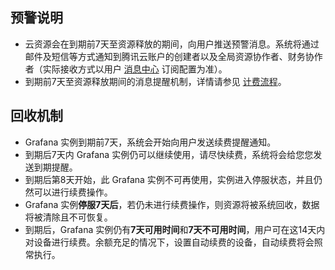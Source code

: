 ## 预警说明
- 云资源会在到期前7天至资源释放的期间，向用户推送预警消息。系统将通过邮件及短信等方式通知到腾讯云账户的创建者以及全局资源协作者、财务协作者（实际接收方式以用户 [消息中心](https://console.cloud.tencent.com/message) 订阅配置为准）。
- 到期前7天至资源释放期间的消息提醒机制，详情请参见 [计费流程](https://cloud.tencent.com/document/product/555/9618#.E8.AE.A1.E8.B4.B9.E6.B5.81.E7.A8.8B)。


## 回收机制
- Grafana 实例到期前7天，系统会开始向用户发送续费提醒通知。 
- 到期后7天内 Grafana 实例仍可以继续使用，请尽快续费，系统将会给您您发送到期提醒。
- 到期后第8天开始，此 Grafana 实例不可再使用，实例进入停服状态，并且仍然可以进行续费操作。
- Grafana 实例**停服7天后**，若仍未进行续费操作，则资源将被系统回收，数据将被清除且不可恢复。 
- 到期后，Grafana  实例仍有**7天可用时间**和**7天不可用时间**，用户可在这14天内对设备进行续费。余额充足的情况下，设置自动续费的设备，自动续费将会照常执行。

